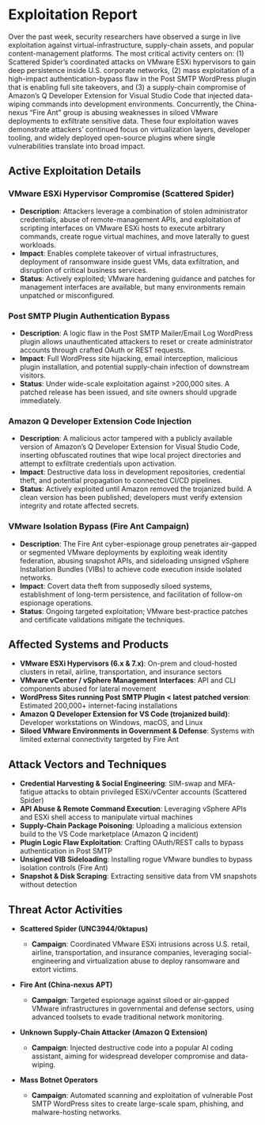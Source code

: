 # Exploitation Report

Over the past week, security researchers have observed a surge in live exploitation against virtual-infrastructure, supply-chain assets, and popular content-management platforms. The most critical activity centers on: (1) Scattered Spider’s coordinated attacks on VMware ESXi hypervisors to gain deep persistence inside U.S. corporate networks, (2) mass exploitation of a high-impact authentication-bypass flaw in the Post SMTP WordPress plugin that is enabling full site takeovers, and (3) a supply-chain compromise of Amazon’s Q Developer Extension for Visual Studio Code that injected data-wiping commands into development environments. Concurrently, the China-nexus “Fire Ant” group is abusing weaknesses in siloed VMware deployments to exfiltrate sensitive data. These four exploitation waves demonstrate attackers’ continued focus on virtualization layers, developer tooling, and widely deployed open-source plugins where single vulnerabilities translate into broad impact.

## Active Exploitation Details

### VMware ESXi Hypervisor Compromise (Scattered Spider)
- **Description**: Attackers leverage a combination of stolen administrator credentials, abuse of remote-management APIs, and exploitation of scripting interfaces on VMware ESXi hosts to execute arbitrary commands, create rogue virtual machines, and move laterally to guest workloads.  
- **Impact**: Enables complete takeover of virtual infrastructures, deployment of ransomware inside guest VMs, data exfiltration, and disruption of critical business services.  
- **Status**: Actively exploited; VMware hardening guidance and patches for management interfaces are available, but many environments remain unpatched or misconfigured.

### Post SMTP Plugin Authentication Bypass
- **Description**: A logic flaw in the Post SMTP Mailer/Email Log WordPress plugin allows unauthenticated attackers to reset or create administrator accounts through crafted OAuth or REST requests.  
- **Impact**: Full WordPress site hijacking, email interception, malicious plugin installation, and potential supply-chain infection of downstream visitors.  
- **Status**: Under wide-scale exploitation against >200,000 sites. A patched release has been issued, and site owners should upgrade immediately.

### Amazon Q Developer Extension Code Injection
- **Description**: A malicious actor tampered with a publicly available version of Amazon’s Q Developer Extension for Visual Studio Code, inserting obfuscated routines that wipe local project directories and attempt to exfiltrate credentials upon activation.  
- **Impact**: Destructive data loss in development repositories, credential theft, and potential propagation to connected CI/CD pipelines.  
- **Status**: Actively exploited until Amazon removed the trojanized build. A clean version has been published; developers must verify extension integrity and rotate affected secrets.

### VMware Isolation Bypass (Fire Ant Campaign)
- **Description**: The Fire Ant cyber-espionage group penetrates air-gapped or segmented VMware deployments by exploiting weak identity federation, abusing snapshot APIs, and sideloading unsigned vSphere Installation Bundles (VIBs) to achieve code execution inside isolated networks.  
- **Impact**: Covert data theft from supposedly siloed systems, establishment of long-term persistence, and facilitation of follow-on espionage operations.  
- **Status**: Ongoing targeted exploitation; VMware best-practice patches and certificate validations mitigate the techniques.

## Affected Systems and Products

- **VMware ESXi Hypervisors (6.x & 7.x)**: On-prem and cloud-hosted clusters in retail, airline, transportation, and insurance sectors  
- **VMware vCenter / vSphere Management Interfaces**: API and CLI components abused for lateral movement  
- **WordPress Sites running Post SMTP Plugin < latest patched version**: Estimated 200,000+ internet-facing installations  
- **Amazon Q Developer Extension for VS Code (trojanized build)**: Developer workstations on Windows, macOS, and Linux  
- **Siloed VMware Environments in Government & Defense**: Systems with limited external connectivity targeted by Fire Ant

## Attack Vectors and Techniques

- **Credential Harvesting & Social Engineering**: SIM-swap and MFA-fatigue attacks to obtain privileged ESXi/vCenter accounts (Scattered Spider)  
- **API Abuse & Remote Command Execution**: Leveraging vSphere APIs and ESXi shell access to manipulate virtual machines  
- **Supply-Chain Package Poisoning**: Uploading a malicious extension build to the VS Code marketplace (Amazon Q incident)  
- **Plugin Logic Flaw Exploitation**: Crafting OAuth/REST calls to bypass authentication in Post SMTP  
- **Unsigned VIB Sideloading**: Installing rogue VMware bundles to bypass isolation controls (Fire Ant)  
- **Snapshot & Disk Scraping**: Extracting sensitive data from VM snapshots without detection

## Threat Actor Activities

- **Scattered Spider (UNC3944/0ktapus)**  
  - **Campaign**: Coordinated VMware ESXi intrusions across U.S. retail, airline, transportation, and insurance companies, leveraging social-engineering and virtualization abuse to deploy ransomware and extort victims.

- **Fire Ant (China-nexus APT)**  
  - **Campaign**: Targeted espionage against siloed or air-gapped VMware infrastructures in governmental and defense sectors, using advanced toolsets to evade traditional network monitoring.

- **Unknown Supply-Chain Attacker (Amazon Q Extension)**  
  - **Campaign**: Injected destructive code into a popular AI coding assistant, aiming for widespread developer compromise and data-wiping.

- **Mass Botnet Operators**  
  - **Campaign**: Automated scanning and exploitation of vulnerable Post SMTP WordPress sites to create large-scale spam, phishing, and malware-hosting networks.

